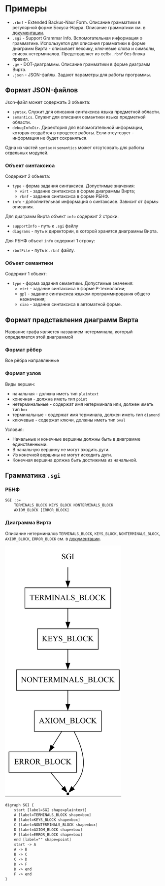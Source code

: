 # Примеры
+ `.rbnf` - Extended Backus-Naur Form. Описание грамматики в регулярной форме Бэкуса-Наура. Описание грамматики см. в [документации](../_docs/grammar_description.pdf).
+ `.sgi` - Support Grammar Info. Вспомогательная информация о грамматике. Используется для описания грамматики в форме диаграмм Вирта - описывает лексику, ключевые слова и символы, список нетерминалов. Предствавляет из себя `.rbnf` без блока правил.
+ `.gv` - DOT-диаграммы. Описание грамматики в форме диаграмм Вирта.
+ `.json` - JSON-файлы. Задают параметры для работы программы.

## Формат JSON-файлов
Json-файл может содержать 3 объекта:
+ `syntax`. Служит для описания синтаксиса языка предметной области.
+ `semantics`. Служит для описания семантики языка предметной области.
+ `debugInfoDir`. Директория для вспомогательной информации, которая создаётся в процессе работы. Если отсутсвует - информация не будет сохраняться.

Одна из частей `syntax` и `semantics` может отсутсовать для работы отдельных модулей.

### Объект синтаксиса
Содержит 2 объекта:
- `type` - форма задания синтаксиса. Допустимые значения:
  - `virt` - задание синтаксиса в форме диаграммы Вирта;
  - `rbnf` - задание синтаксиса в форме РБНФ.
- `info` - дополнительная информация о синтаксисе. Зависит от формы описания.

Для диаграмм Вирта объект `info` содержит 2 строки:
+ `supportInfo` - путь к `.sgi` файлу
+ `diagrams` - путь к директории, в которой хранятся диаграммы Вирта.

Для РБНФ объект `info` содержит 1 строкy:
+ `rbnfFile` - путь к `.rbnf` файлу.

### Объект семантики
Содержит 1 объект:
- `type` - форма задания семантики. Допустимые значения:
  - `virt` - задание синтаксиса в форме Р-технологии;
  - `gpl` - задание синтаксиса языком программирования общего назначения;
  - `ciao` - задание синтаксиса в автоматной форме.

## Формат представления диаграмм Вирта
Название графа является названием нетерминала, который определяется этой диаграммой
### Формат рёбер
Все рёбра направленные
### Формат узлов
Виды вершин:
+ начальная - должна иметь тип `plaintext`
+ конечная - должна иметь тип `point`
+ нетерминальные - содержат имя нетерминала или, должен иметь тип `box`
+ терминальные - содержат имя терминала, должен иметь тип `diamond`
+ ключевые - содержат ключи, должны иметь тип `oval`

Условия:
+ Начальные и конечные вершины должны быть в диаграмме единственными.
+ В начальную вершину не могут входить дуги.
+ Из конечной вершины не могут исходить дуги.
+ Конечная вершина должна быть достижима из начальной.

## Грамматика `.sgi`
### РБНФ
```
SGI ::=
    TERMINALS_BLOCK KEYS_BLOCK NONTERMINALS_BLOCK
    AXIOM_BLOCK [ERROR_BLOCK]
```
### Диаграмма Вирта
Описание нетерминалов `TERMINALS_BLOCK`, `KEYS_BLOCK`, `NONTERMINALS_BLOCK`, `AXIOM_BLOCK`, `ERROR_BLOCK` см. в [документации](../_docs/grammar_description.pdf).

![Диагарамма Вирта .sgi](sgi_virt_diagram.png)
```
digraph SGI {
	start [label=SGI shape=plaintext]
	A [label=TERMINALS_BLOCK shape=box]
	B [label=KEYS_BLOCK shape=box]
	C [label=NONTERMINALS_BLOCK shape=box]
	D [label=AXIOM_BLOCK shape=box]
	F [label=ERROR_BLOCK shape=box]
	end [label="" shape=point]
	start -> A
	A -> B
	B -> C
	C -> D
	D -> F
	D -> end
	F -> end
}
```